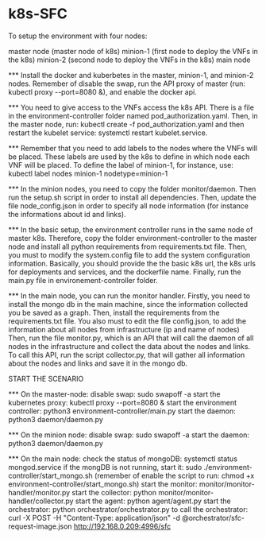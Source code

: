 # k8s-SFC

To setup the environment with four nodes:

master node (master node of k8s)
minion-1 (first node to deploy the VNFs in the k8s)
minion-2 (second node to deploy the VNFs in the k8s)
main node

*** Install the docker and kuberbetes in the master, minion-1, and minion-2 nodes. Remember of disable the swap, run the API proxy of master (run: kubectl proxy --port=8080 &), and enable the docker api.

*** You need to give access to the VNFs access the k8s API. There is a file in the environment-controller folder named pod_authorization.yaml. Then, in the master node, run: kubectl create -f pod_authorization.yaml and then restart the kubelet service: systemctl restart kubelet.service.

*** Remember that you need to add labels to the nodes where the VNFs will be placed. These labels are used by the k8s to define in which node each VNF will be placed. To define the label of minion-1, for instance, use: kubectl label nodes minion-1 nodetype=minion-1

*** In the minion nodes, you need to copy the folder monitor/daemon. Then run the setup.sh script in order to install all dependencies. Then, update the file node_config.json in order to specify all node information (for instance the informations about id and links).

*** In the basic setup, the environment controller runs in the same node of master k8s. Therefore, copy the folder environment-controller to the master node and install all python requirements from requirements.txt file. Then, you must to modify the system.config file to add the system configuration information. Basically, you should provide the the basic k8s url, the k8s urls for deployments and services, and the dockerfile name. Finally, run the main.py file in environement-controller folder.


*** In the main node, you can run the monitor handler. Firstly, you need to install the mongo db in the main machine, since the information collected you be saved as a graph. Then, install the requirements from the requirements.txt file. You also must to edit the file config.json, to add the information about all nodes from infrastructure (ip and name of nodes) Then, run the file monitor.py, which is an API that will call the daemon of all nodes in the infrastructure and collect the data about the nodes and links. To call this API, run the script collector.py, that will gather all information about the nodes and links and save it in the mongo db.

START THE SCENARIO

*** On the master-node:
disable swap: sudo swapoff -a
start the kubernetes proxy: kubectl proxy --port=8080 &
start the environment controller: python3 environment-controller/main.py
start the daemon: python3 daemon/daemon.py

*** On the minion node:
disable swap: sudo swapoff -a
start the daemon: python3 daemon/daemon.py

*** On the main node:
check the status of mongoDB: systemctl status mongod.service
if the mongDB is not running, start it: sudo ./environment-controller/start_mongo.sh (remember of enable the script to run: chmod +x environment-controller/start_mongo.sh)
start the monitor: monitor/monitor-handler/monitor.py
start the collector: python monitor/monitor-handler/collector.py
start the agent: python agent/agent.py
start the orchestrator: python orchestrator/orchestrator.py
to call the orchestrator: curl -X POST -H "Content-Type: application/json" -d @orchestrator/sfc-request-image.json http://192.168.0.209:4996/sfc

